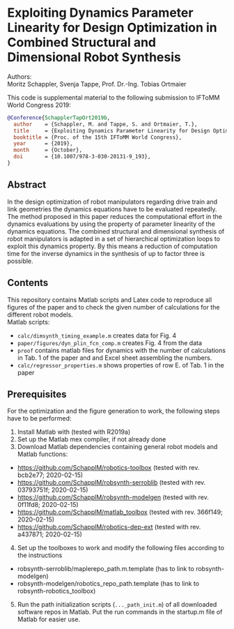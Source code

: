 # Exploiting Dynamics Parameter Linearity for Design Optimization in Combined Structural and Dimensional Robot Synthesis


Authors:  
Moritz Schappler, Svenja Tappe, Prof. Dr.-Ing. Tobias Ortmaier

This code is supplemental material to the following submission to IFToMM World Congress 2019:

```bib
@Conference{SchapplerTapOrt2019b,
  author    = {Schappler, M. and Tappe, S. and Ortmaier, T.},
  title     = {Exploiting Dynamics Parameter Linearity for Design Optimization in Combined Structural and Dimensional Robot Synthesis},
  booktitle = {Proc. of the 15th IFToMM World Congress},
  year      = {2019},
  month     = {October},
  doi       = {10.1007/978-3-030-20131-9_193},
}
```

## Abstract

In the design optimization of robot manipulators regarding drive train and link geometries the dynamics equations have to be evaluated repeatedly.
The method proposed in this paper reduces the computational effort in the dynamics evaluations by using the property of parameter linearity of the dynamics equations.
The combined structural and dimensional synthesis of robot manipulators is adapted in a set of hierarchical optimization loops to exploit this dynamics property.
By this means a reduction of computation time for the inverse dynamics in the synthesis of up to factor three is possible.

## Contents

This repository contains Matlab scripts and Latex code to reproduce all figures of the paper and to check the given number of calculations for the different robot models.  
Matlab scripts:

  * `calc/dimsynth_timing_example.m` creates data for Fig. 4
  * `paper/figures/dyn_plin_fcn_comp.m` creates Fig. 4 from the data
  * `proof` contains matlab files for dynamics with the number of calculations in Tab. 1 of the paper and and Excel sheet assembling the numbers.
  * `calc/regressor_properties.m` shows properties of row E. of Tab. 1 in the paper

## Prerequisites

For the optimization and the figure generation to work, the following steps have to be performed:

1. Install Matlab with (tested with R2019a)
2. Set up the Matlab mex compiler, if not already done
3. Download Matlab dependencies containing general robot models and Matlab functions:
  * https://github.com/SchapplM/robotics-toolbox (tested with rev. bcb2e77; 2020-02-15)
  * https://github.com/SchapplM/robsynth-serroblib (tested with rev. 03793751f; 2020-02-15)
  * https://github.com/SchapplM/robsynth-modelgen (tested with rev. 0f11fd8; 2020-02-15)
  * https://github.com/SchapplM/matlab_toolbox (tested with rev. 366f149; 2020-02-15)
  * https://github.com/SchapplM/robotics-dep-ext (tested with rev. a437871; 2020-02-15)
4. Set up the toolboxes to work and modify the following files according to the instructions
  * robsynth-serroblib/maplerepo_path.m.template (has to link to robsynth-modelgen)
  * robsynth-modelgen/robotics_repo_path.template (has to link to robsynth-robotics_toolbox)
5. Run the path initialization scripts (`..._path_init.m`) of all downloaded software repos in Matlab. Put the run commands in the startup.m file of Matlab for easier use.

